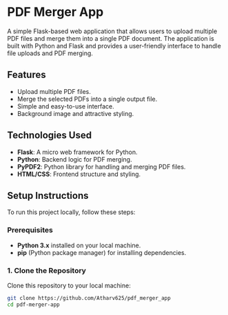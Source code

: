# PDF Merger App

A simple Flask-based web application that allows users to upload multiple PDF files and merge them into a single PDF document. The application is built with Python and Flask and provides a user-friendly interface to handle file uploads and PDF merging.

## Features

- Upload multiple PDF files.
- Merge the selected PDFs into a single output file.
- Simple and easy-to-use interface.
- Background image and attractive styling.

## Technologies Used

- **Flask**: A micro web framework for Python.
- **Python**: Backend logic for PDF merging.
- **PyPDF2**: Python library for handling and merging PDF files.
- **HTML/CSS**: Frontend structure and styling.

## Setup Instructions

To run this project locally, follow these steps:

### Prerequisites

- **Python 3.x** installed on your local machine.
- **pip** (Python package manager) for installing dependencies.

### 1. Clone the Repository

Clone this repository to your local machine:

```bash
git clone https://github.com/Atharv625/pdf_merger_app
cd pdf-merger-app
```
